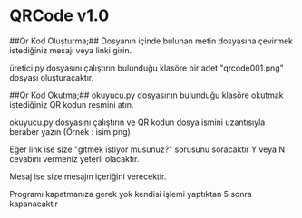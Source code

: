 # QRCode v1.0
##Qr Kod Oluşturma;##
Dosyanın içinde bulunan metin dosyasına çevirmek istediğiniz mesajı veya linki girin.

üretici.py dosyasını çalıştırın bulunduğu klasöre bir adet "qrcode001.png" dosyası oluşturacaktır.

##Qr Kod Okutma;##
okuyucu.py dosyasının bulunduğu klasöre okutmak istediğiniz QR kodun resmini atın.

okuyucu.py dosyasını çalıştırın ve QR kodun dosya ismini uzantısıyla beraber yazın (Örnek : isim.png)

Eğer link ise size "gitmek istiyor musunuz?" sorusunu soracaktır Y veya N cevabını vermeniz yeterli olacaktır.

Mesaj ise size mesajın içeriğini verecektir.

Programı kapatmanıza gerek yok kendisi işlemi yaptıktan 5 sonra kapanacaktır
